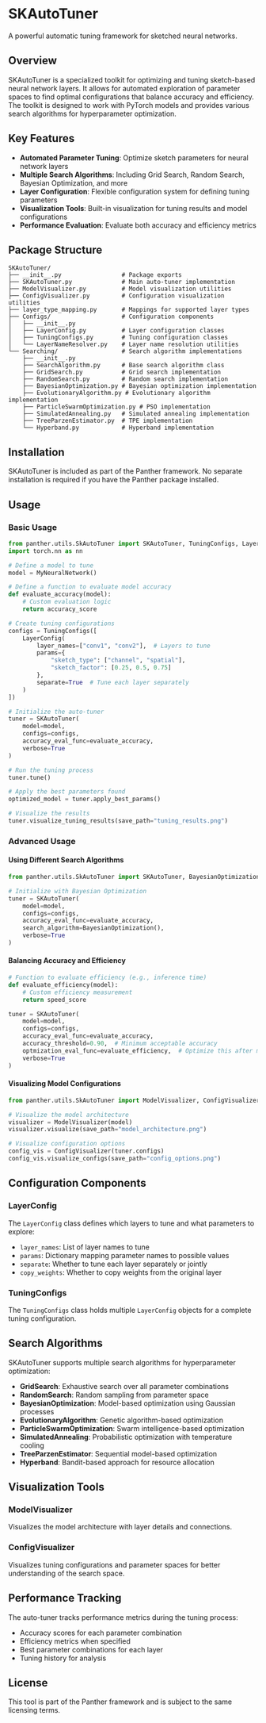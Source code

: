 # SKAutoTuner

A powerful automatic tuning framework for sketched neural networks.

## Overview

SKAutoTuner is a specialized toolkit for optimizing and tuning sketch-based neural network layers. It allows for automated exploration of parameter spaces to find optimal configurations that balance accuracy and efficiency. The toolkit is designed to work with PyTorch models and provides various search algorithms for hyperparameter optimization.

## Key Features

- **Automated Parameter Tuning**: Optimize sketch parameters for neural network layers
- **Multiple Search Algorithms**: Including Grid Search, Random Search, Bayesian Optimization, and more
- **Layer Configuration**: Flexible configuration system for defining tuning parameters
- **Visualization Tools**: Built-in visualization for tuning results and model configurations
- **Performance Evaluation**: Evaluate both accuracy and efficiency metrics

## Package Structure

```
SKAutoTuner/
├── __init__.py                 # Package exports
├── SKAutoTuner.py              # Main auto-tuner implementation
├── ModelVisualizer.py          # Model visualization utilities
├── ConfigVisualizer.py         # Configuration visualization utilities
├── layer_type_mapping.py       # Mappings for supported layer types
├── Configs/                    # Configuration components
│   ├── __init__.py
│   ├── LayerConfig.py          # Layer configuration classes
│   ├── TuningConfigs.py        # Tuning configuration classes
│   └── LayerNameResolver.py    # Layer name resolution utilities
└── Searching/                  # Search algorithm implementations
    ├── __init__.py
    ├── SearchAlgorithm.py      # Base search algorithm class
    ├── GridSearch.py           # Grid search implementation
    ├── RandomSearch.py         # Random search implementation
    ├── BayesianOptimization.py # Bayesian optimization implementation
    ├── EvolutionaryAlgorithm.py # Evolutionary algorithm implementation
    ├── ParticleSwarmOptimization.py # PSO implementation
    ├── SimulatedAnnealing.py   # Simulated annealing implementation
    ├── TreeParzenEstimator.py  # TPE implementation
    └── Hyperband.py            # Hyperband implementation
```

## Installation

SKAutoTuner is included as part of the Panther framework. No separate installation is required if you have the Panther package installed.

## Usage

### Basic Usage

```python
from panther.utils.SkAutoTuner import SKAutoTuner, TuningConfigs, LayerConfig
import torch.nn as nn

# Define a model to tune
model = MyNeuralNetwork()

# Define a function to evaluate model accuracy
def evaluate_accuracy(model):
    # Custom evaluation logic
    return accuracy_score

# Create tuning configurations
configs = TuningConfigs([
    LayerConfig(
        layer_names=["conv1", "conv2"],  # Layers to tune
        params={
            "sketch_type": ["channel", "spatial"],
            "sketch_factor": [0.25, 0.5, 0.75]
        },
        separate=True  # Tune each layer separately
    )
])

# Initialize the auto-tuner
tuner = SKAutoTuner(
    model=model,
    configs=configs,
    accuracy_eval_func=evaluate_accuracy,
    verbose=True
)

# Run the tuning process
tuner.tune()

# Apply the best parameters found
optimized_model = tuner.apply_best_params()

# Visualize the results
tuner.visualize_tuning_results(save_path="tuning_results.png")
```

### Advanced Usage

#### Using Different Search Algorithms

```python
from panther.utils.SkAutoTuner import SKAutoTuner, BayesianOptimization

# Initialize with Bayesian Optimization
tuner = SKAutoTuner(
    model=model,
    configs=configs,
    accuracy_eval_func=evaluate_accuracy,
    search_algorithm=BayesianOptimization(),
    verbose=True
)
```

#### Balancing Accuracy and Efficiency

```python
# Function to evaluate efficiency (e.g., inference time)
def evaluate_efficiency(model):
    # Custom efficiency measurement
    return speed_score

tuner = SKAutoTuner(
    model=model,
    configs=configs,
    accuracy_eval_func=evaluate_accuracy,
    accuracy_threshold=0.90,  # Minimum acceptable accuracy
    optmization_eval_func=evaluate_efficiency,  # Optimize this after meeting accuracy threshold
    verbose=True
)
```

#### Visualizing Model Configurations

```python
from panther.utils.SkAutoTuner import ModelVisualizer, ConfigVisualizer

# Visualize the model architecture
visualizer = ModelVisualizer(model)
visualizer.visualize(save_path="model_architecture.png")

# Visualize configuration options
config_vis = ConfigVisualizer(tuner.configs)
config_vis.visualize_configs(save_path="config_options.png")
```

## Configuration Components

### LayerConfig

The `LayerConfig` class defines which layers to tune and what parameters to explore:

- `layer_names`: List of layer names to tune
- `params`: Dictionary mapping parameter names to possible values
- `separate`: Whether to tune each layer separately or jointly
- `copy_weights`: Whether to copy weights from the original layer

### TuningConfigs

The `TuningConfigs` class holds multiple `LayerConfig` objects for a complete tuning configuration.

## Search Algorithms

SKAutoTuner supports multiple search algorithms for hyperparameter optimization:

- **GridSearch**: Exhaustive search over all parameter combinations
- **RandomSearch**: Random sampling from parameter space
- **BayesianOptimization**: Model-based optimization using Gaussian processes
- **EvolutionaryAlgorithm**: Genetic algorithm-based optimization
- **ParticleSwarmOptimization**: Swarm intelligence-based optimization
- **SimulatedAnnealing**: Probabilistic optimization with temperature cooling
- **TreeParzenEstimator**: Sequential model-based optimization
- **Hyperband**: Bandit-based approach for resource allocation

## Visualization Tools

### ModelVisualizer

Visualizes the model architecture with layer details and connections.

### ConfigVisualizer

Visualizes tuning configurations and parameter spaces for better understanding of the search space.

## Performance Tracking

The auto-tuner tracks performance metrics during the tuning process:

- Accuracy scores for each parameter combination
- Efficiency metrics when specified
- Best parameter combinations for each layer
- Tuning history for analysis

## License

This tool is part of the Panther framework and is subject to the same licensing terms. 